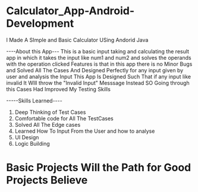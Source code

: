 # Calculator_App-Android-Development

I Made A SImple and Basic Calculator USing Andorid Java

----About this App---
 This is a basic input taking and calculating the result app  in which it takes the input like num1 and num2 and solves the operands with the operation clicked 
 Features is that in this app there is no Minor Bugs and Solved All The Cases And Designed Perfectly for any input given by user and analysis the Input 
This App Is Designed Such That if any input like invalid It WIll throw the "Invalid Input" Messsage Instead SO Going through this Cases Had Improved My Testing Skills

-----Skills Learned----
1) Deep Thinking of Test Cases
2) Comfortable code for All The TestCases
3) Solved All The Edge cases
4) Learned How To Input From the User and how to analyse
5) UI Design
6) Logic Building


# Basic Projects Will the Path for Good Projects Believe
 
